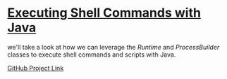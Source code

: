 # [Executing Shell Commands with Java](https://stackabuse.com/executing-shell-commands-with-java/)
we'll take a look at how we can leverage the *Runtime* and *ProcessBuilder* classes to execute shell commands and scripts with Java.

















[GitHub Project Link]()
